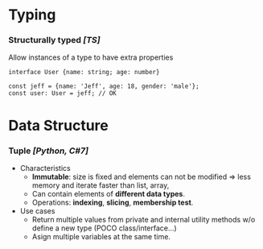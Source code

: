 # Typing
### **Structurally typed** _[TS]_  
Allow instances of a type to have extra properties
```
interface User {name: string; age: number}

const jeff = {name: 'Jeff', age: 18, gender: 'male'}; 
const user: User = jeff; // OK
```



# Data Structure
### **Tuple** _[Python, C#7]_
+ Characteristics  
  - **Immutable**: size is fixed and elements can not be modified => less memory and iterate faster than list, array,
  - Can contain elements of **different data types**.
  - Operations: **indexing**, **slicing**, **membership test**.
+ Use cases
  - Return multiple values from private and internal utility methods w/o define a new type (POCO class/interface...)
  - Asign multiple variables at the same time.

